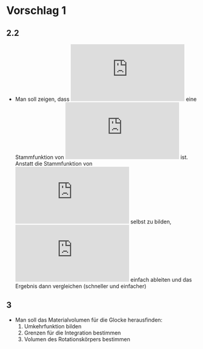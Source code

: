 # Vorschlag 1

## 2.2
- Man soll zeigen, dass ![Wa(x)](http://www.sciweavers.org/tex2img.php?eq=W_a%28x%29&bc=Transparent&fc=Black&im=png&fs=12&ff=arev&edit=0) eine Stammfunktion von ![wa(x)](http://www.sciweavers.org/tex2img.php?eq=w_a%28x%29&bc=Transparent&fc=Black&im=png&fs=12&ff=arev&edit=0) ist.  
Anstatt die Stammfunktion von ![wa(x)](http://www.sciweavers.org/tex2img.php?eq=w_a%28x%29&bc=Transparent&fc=Black&im=png&fs=12&ff=arev&edit=0) selbst zu bilden, ![Wa(x)](http://www.sciweavers.org/tex2img.php?eq=W_a%28x%29&bc=Transparent&fc=Black&im=png&fs=12&ff=arev&edit=0) einfach ableiten und das Ergebnis dann vergleichen (schneller und einfacher)

## 3
- Man soll das Materialvolumen für die Glocke herausfinden:
  1. Umkehrfunktion bilden
  2. Grenzen für die Integration bestimmen
  3. Volumen des Rotationskörpers bestimmen
